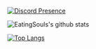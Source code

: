[![Discord Presence](https://lanyard.cnrad.dev/api/216177432393285633)](https://discord.com/users/216177432393285633)

![EatingSouls's github stats](https://github-readme-stats.vercel.app/api?username=EatingSouls&show_icons=true&theme=tokyonight)

[![Top Langs](https://github-readme-stats.vercel.app/api/top-langs/?username=EatingSouls&layout=compact)](https://github.com/EatingSouls/github-readme-stats)
